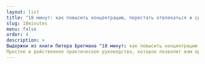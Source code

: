 ```yaml
---
layout: list
title: "18 минут: как повысить концентрацию, перестать отвлекаться и сделать действительно важные дела"
slug: 18minutes
menu: false
order: 4
description: >
Выдержки из книги Питера Брегмана "18 минут: как повысить концентрацию, перестать отвлекаться и сделать действительно важные дела". 
Простое и действенное практическое руководство, которое позволит вам организовать свою жизнь вокруг того, что для вас по-настоящему важно. Здесь вы найдете инструменты и приемы, которые помогут вам добиться поставленных целей, сосредоточиться на главном и не растрачиваться по пустякам.
---
```

